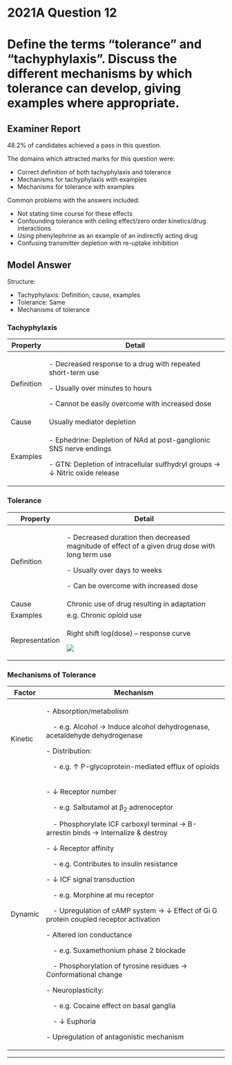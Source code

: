# 2021A Question 12
# Define the terms “tolerance” and “tachyphylaxis”. Discuss the different mechanisms by which tolerance can develop, giving examples where appropriate.


## Examiner Report
48.2% of candidates achieved a pass in this question.


The domains which attracted marks for this question were:

* Correct definition of both tachyphylaxis and tolerance
* Mechanisms for tachyphylaxis with examples
* Mechanisms for tolerance with examples


Common problems with the answers included:

* Not stating time course for these effects
* Confounding tolerance with ceiling effect/zero order kinetics/drug interactions
* Using phenylephrine as an example of an indirectly acting drug
* Confusing transmitter depletion with re-uptake inhibition


## Model Answer
Structure:

- Tachyphylaxis: Definition, cause, examples
- Tolerance: Same
- Mechanisms of tolerance

### Tachyphylaxis

|Property|Detail|
| -- | -- |
|Definition|<p>- Decreased response to a drug with repeated short-term use</p><p>- Usually over minutes to hours</p><p>- Cannot be easily overcome with increased dose</p>|
|Cause|Usually mediator depletion|
|Examples|<p>- Ephedrine: Depletion of NAd at post-ganglionic SNS nerve endings</p><p>- GTN: Depletion of intracellular sulfhydryl groups → ↓ Nitric oxide release</p>|

### Tolerance

|Property|Detail|
| -- | -- |
|Definition|<p>- Decreased duration then decreased magnitude of effect of a given drug dose with long term use</p><p>- Usually over days to weeks</p><p>- Can be overcome with increased dose</p>|
|Cause| Chronic use of drug resulting in adaptation|
|Examples| e.g. Chronic opioid use|
|Representation|<p>Right shift log(dose) – response curve</p><p><img src="\resources\fatex.svg"></p>|

### Mechanisms of Tolerance

|Factor|Mechanism|
| -- | -- |
|Kinetic|<p>- Absorption/metabolism</p><p>&emsp;- e.g. Alcohol → Induce alcohol dehydrogenase, acetaldehyde dehydrogenase</p><p>- Distribution:</p><p>&emsp;- e.g. ↑ P-glycoprotein-mediated efflux of opioids</p>|
|Dynamic|<p>- ↓ Receptor number</p><p>&emsp;- e.g. Salbutamol at β<sub>2</sub> adrenoceptor</p><p>&emsp;- Phosphorylate ICF carboxyl terminal → Β-arrestin binds → Internalize & destroy</p><p>- ↓ Receptor affinity</p><p>&emsp;- e.g. Contributes to insulin resistance</p><p>- ↓ ICF signal transduction</p><p>&emsp;- e.g. Morphine at mu receptor</p><p>&emsp;- Upregulation of cAMP system → ↓ Effect of Gi G protein coupled receptor activation</p><p>- Altered ion conductance</p><p>&emsp;- e.g. Suxamethonium phase 2 blockade</p><p>&emsp;- Phosphorylation of tyrosine residues → Conformational change</p><p>- Neuroplasticity:</p><p>&emsp;- e.g. Cocaine effect on basal ganglia</p><p>&emsp;- ↓ Euphoria</p><p>- Upregulation of antagonistic mechanism</p>|




--- 

 